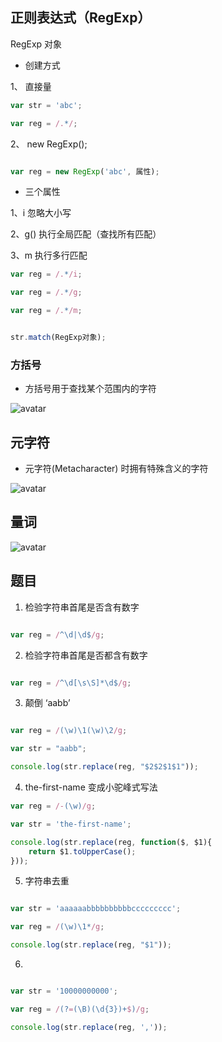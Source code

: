 ## 正则表达式（RegExp）


RegExp 对象

- 创建方式

1、 直接量

```js
var str = 'abc';

var reg = /.*/;

```

2、 new RegExp();

```js

var reg = new RegExp('abc', 属性);

```

- 三个属性

1、i    忽略大小写

2、g()    执行全局匹配（查找所有匹配）

3、m    执行多行匹配

```js
var reg = /.*/i;

var reg = /.*/g;

var reg = /.*/m;


```

```js

str.match(RegExp对象);

```

### 方括号

- 方括号用于查找某个范围内的字符

![avatar](C:\Users\86151\Pictures\学习图片\方括号.jpg)



## 元字符

- 元字符(Metacharacter) 时拥有特殊含义的字符

![avatar](C:\Users\86151\Pictures\学习图片\元字符.jpg)

## 量词

![avatar](C:\Users\86151\Pictures\学习图片\量词.jpg)



## 题目

1. 检验字符串首尾是否含有数字

```js

var reg = /^\d|\d$/g;

```

2. 检验字符串首尾是否都含有数字

```js

var reg = /^\d[\s\S]*\d$/g;

```

3. 颠倒 ‘aabb’

```js

var reg = /(\w)\1(\w)\2/g;

var str = "aabb";

console.log(str.replace(reg, "$2$2$1$1"));

```

4. the-first-name  变成小驼峰式写法

```js
var reg = /-(\w)/g;

var str = 'the-first-name';

console.log(str.replace(reg, function($, $1){
    return $1.toUpperCase();
}));

```

5. 字符串去重

```js

var str = 'aaaaaabbbbbbbbbbccccccccc';

var reg = /(\w)\1*/g;

console.log(str.replace(reg, "$1"));

```

6. 

```js

var str = '10000000000';

var reg = /(?=(\B)(\d{3})+$)/g;

console.log(str.replace(reg, ','));


```